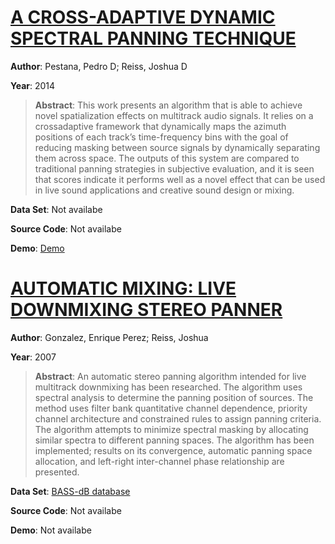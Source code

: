 #  [A CROSS-ADAPTIVE DYNAMIC SPECTRAL PANNING TECHNIQUE](https://www.eecs.qmul.ac.uk/~josh/documents/2014/Pestana%20Reiss%20-%20DAFx%20-%202014.pdf)
**Author**: Pestana, Pedro D; Reiss, Joshua D

**Year**: 2014
>**Abstract**: This work presents an algorithm that is able to achieve novel spatialization effects on multitrack audio signals. It relies on a crossadaptive framework that dynamically maps the azimuth positions of each track’s time-frequency bins with the goal of reducing masking between source signals by dynamically separating them across space. The outputs of this system are compared to traditional panning strategies in subjective evaluation, and it is seen that scores indicate it performs well as a novel effect that can be used in live sound applications and creative sound design or mixing.

**Data Set**: Not availabe

**Source Code**: Not availabe

**Demo**: [Demo](http://www.stereosonic.org/phd/specPanning/)

#  [AUTOMATIC MIXING: LIVE DOWNMIXING STEREO PANNER](https://pdfs.semanticscholar.org/7057/648eca7ba75172d851025e1390c5dd898c8b.pdf)
**Author**: Gonzalez, Enrique Perez; Reiss, Joshua

**Year**: 2007
>**Abstract**: An automatic stereo panning algorithm intended for live multitrack downmixing has been researched. The algorithm uses spectral analysis to determine the panning position of sources. The method uses filter bank quantitative channel dependence, priority channel architecture and constrained rules to assign panning criteria. The algorithm attempts to minimize spectral masking by allocating similar spectra to different panning spaces. The algorithm has been implemented; results on its convergence, automatic panning space allocation, and left-right inter-channel phase relationship are presented.

**Data Set**: [BASS-dB database](http://bass-db.gforge.inria.fr/BASS-dB/)

**Source Code**: Not availabe

**Demo**: Not availabe

